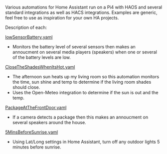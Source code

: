 Various automations for Home Assistant run on a Pi4 with HAOS and several standard integrations as well as HACS integrations. Examples are generic, feel free to use as inspiration for your own HA projects.

Description of each: 

<a href="https://github.com/neilschreiner/HomeAssistantAutomations/blob/main/lowSensorBattery.yaml">lowSensorBattery.yaml</a>
  - Monitors the battery level of several sensors then makes an annoucment on several media players (speakers) when one or several of the battery levels are low.

<a href="https://github.com/neilschreiner/HomeAssistantAutomations/blob/main/CloseTheShadesWhenItsHot.yaml">CloseTheShadesWhenItsHot.yaml</a>
  - The afternoon sun heats up my living room so this automation monitors the time, sun shine and temp to determine if the living room shades should close.
  - Uses the Open-Meteo integration to determine if the sun is out and the temp.

<a href="https://github.com/neilschreiner/HomeAssistantAutomations/blob/main/PackageAtTheFrontDoor.yaml">PackageAtTheFrontDoor.yaml</a>
  - If a camera detects a package then this makes an annoucment on several speakers around the house.

<a href="https://github.com/neilschreiner/HomeAssistantAutomations/blob/main/5MinsBeforeSunrise.yaml">5MinsBeforeSunrise.yaml</a>
  - Using Lat/Long settings in Home Assistant, turn off any outdoor lights 5 minutes before sunrise.

